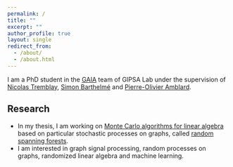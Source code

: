 ```yaml
---
permalink: /
title: ""
excerpt: ""
author_profile: true
layout: single
redirect_from:
  - /about/
  - /about.html
---
```

I am a PhD student in the [GAIA](http://www.gipsa-lab.fr/cics.php) team of GIPSA Lab under the supervision of [Nicolas Tremblay](http://www.gipsa-lab.fr/~nicolas.tremblay/), [Simon Barthelmé](https://barthesi.gricad-pages.univ-grenoble-alpes.fr/) and [Pierre-Olivier Amblard](https://www.gipsa-lab.grenoble-inp.fr/~bidou.amblard/).
## Research
- In my thesis, I am working on [Monte Carlo algorithms for linear algebra]() based on particular stochastic processes on graphs, called [random spanning forests](https://arxiv.org/abs/1310.1723).
- I am interested in graph signal processing, random processes on graphs, randomized linear algebra and machine learning.
